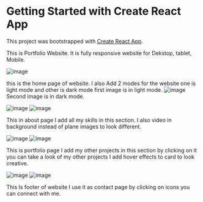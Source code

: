 # Getting Started with Create React App

This project was bootstrapped with [Create React App](https://github.com/facebook/create-react-app).

This is Portfolio Website.
It is fully responsive website for Dekstop, tablet, Mobile.

![image](https://github.com/user-attachments/assets/c93942b1-25ba-4606-b229-999c88bab016)

this is the home page of website.
I also Add 2 modes for the website one is light mode and other is dark mode
first image is in light mode.
![image](https://github.com/user-attachments/assets/5ce0070b-7969-49bc-a281-c3b6281c9705)
Second image is in dark mode.


![image](https://github.com/user-attachments/assets/96062aed-7b11-4304-b25b-77fa2d7f7787)
![image](https://github.com/user-attachments/assets/c1012639-8273-4de5-a43f-cf4c3d989759)

This in about page 
I add all my skills in this section.
I also video in background instead of plane images to look different.

![image](https://github.com/user-attachments/assets/52fea81a-1ab4-4758-8b8f-a175684d265b)
![image](https://github.com/user-attachments/assets/73b4e111-07e9-4494-a201-fafcb9122632)


This is portfolio page
I add my other projects in this section
by clicking on it you can take a look of my other projects
I add hover effects to card to look creative.

![image](https://github.com/user-attachments/assets/8af003e8-de06-4fad-a1ec-a310f701db01)
![image](https://github.com/user-attachments/assets/1be8006e-989d-4987-a0b8-9951b8b837af)

This Is footer of website
I use it as contact page
by clicking on icons you can connect with me.
